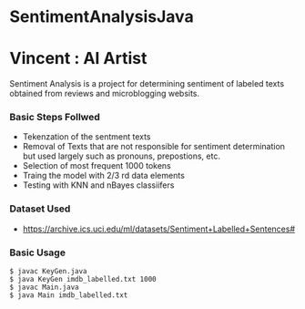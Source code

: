 # SentimentAnalysisJava
# Vincent : AI Artist

Sentiment Analysis is a project for determining sentiment of labeled texts obtained from reviews and microblogging websits.

### Basic Steps Follwed

* Tekenzation of the sentment texts
* Removal of Texts that are not responsible for sentiment determination but used largely such as pronouns, prepostions, etc.
* Selection of most frequent 1000 tokens
* Traing the model with 2/3 rd data elements
* Testing with KNN and nBayes classiifers

### Dataset Used

* https://archive.ics.uci.edu/ml/datasets/Sentiment+Labelled+Sentences#

### Basic Usage

```
$ javac KeyGen.java
$ java KeyGen imdb_labelled.txt 1000
$ javac Main.java
$ java Main imdb_labelled.txt 
```
